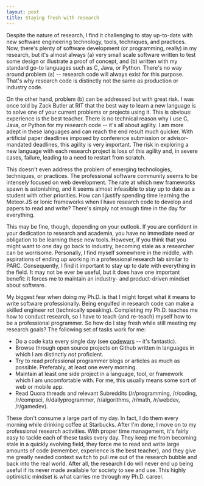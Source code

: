 ```yaml
---
layout: post
title: Staying fresh with research
---
```


Despite the nature of research, I find it challenging to stay up-to-date
with new software engineering technology, tools, techniques, and practices.
Now, there's plenty of software development (or programming, really) in my research,
but it's almost always (a) very small scale software written to test
some design or illustrate a proof of concept, and (b) written with my standard
go-to languages such as C, Java, or Python. There's no way around problem (a) --
research code will always exist for this purpose. That's why research code
is distinctly not the same as production or industry code. 

On the other hand, problem (b) can be addressed but with great risk. I was once 
told by Zack Butler at RIT that the best way to learn a new language is to
solve one of your current problems or projects using it. This is obvious:
experience is the best teacher. There is no technical reason why I use C, Java,
or Python for my research code -- it's all about agility. I am more adept in these
languages and can reach the end result much quicker. With artificial paper
deadlines imposed by conference submission or advisor-mandated deadlines, this 
agility is very important. The risk in exploring a new language with each research
project is loss of this agility and, in severe cases, failure, leading to a need
to restart from scratch. 

This doesn't even address the problem of emerging technologies, techniques,
or practices. The professional software community seems to be intensely focused on
web development. The rate at which new frameworks spawn is astonishing, and 
it seems almost infeasible to stay up to date as a student with other priorities. 
How can I justify spending time learning the Meteor.JS or Ionic frameworks when
I have research code to develop and papers to read and write? There's simply not
enough time in the day for everything.

This may be fine, though, depending on your outlook. If you are confident in your
dedication to research and academia, you have no immediate need or obligation
to be learning these new tools. However, if you think that you might want to one
day go back to industry, becoming stale as a researcher can be worrisome. Personally,
I find myself somewhere in the middle, with aspirations of ending up working in
a professional research lab similar to PARC. Consequently, I find it important
to stay up to date with everything in the field. It may not be ever be useful, but
it does have one important benefit: it forces me to maintain an industry- and 
product-driven mindset about software. 

My biggest fear when doing my Ph.D. is that
I might forget what it means to write software professionally. Being engulfed in 
research code can make a skilled engineer rot (technically speaking). Completing 
my Ph.D. teaches me how to conduct research, so I have to teach (and re-teach) myself 
how to be a professional programmer. So how do I stay fresh while still meeting
my research goals? The following set of tasks work for me:

* Do a code kata every single day (see [codewars](http://www.codewars.com) -- it's fantastic).
* Browse through open source projects on Github written in languages in which I am distinctly *not* proficient. 
* Try to read professional programmer blogs or articles as much as possible. Preferably, at least one every morning. 
* Maintain at least one side project in a language, tool, or framework which I am uncomfortable with. For me, this usually means some sort of web or mobile app. 
* Read Quora threads and relevant Subreddits (/r/programming, /r/coding, /r/compsci, /r/dailyprogrammer, /r/algorithms, /r/math, /r/webdev, /r/gamedev). 

These don't consume a large part of my day. In fact, I do them every morning
while drinking coffee at Starbucks. After I'm done, I move on to my professional
research activities. With proper time management, it's fairly easy to tackle each
of these tasks every day. They keep me from becoming stale in a quickly evolving field,
they force me to read and write large amounts of code (remember, experience
is the best teacher), and they give me greatly needed context switch to pull me out
of the research bubble and back into the real world. After all, the research I do 
will never end up being useful if its never made available for society to see and use. 
This highly optimistic mindset is what carries me through my Ph.D. career.

